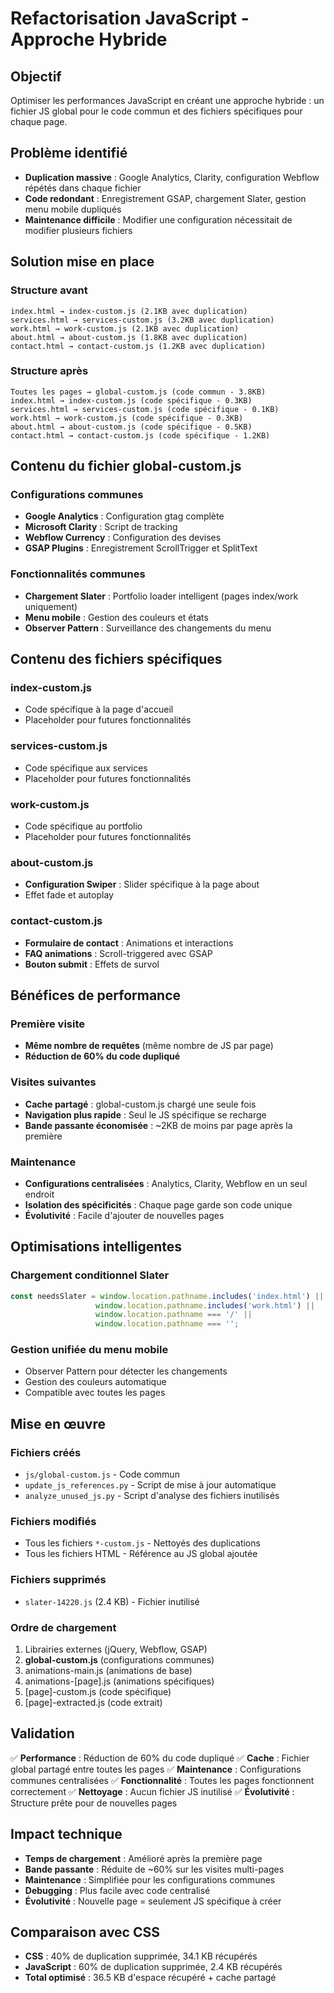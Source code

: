 # Refactorisation JavaScript - Approche Hybride

## Objectif
Optimiser les performances JavaScript en créant une approche hybride : un fichier JS global pour le code commun et des fichiers spécifiques pour chaque page.

## Problème identifié
- **Duplication massive** : Google Analytics, Clarity, configuration Webflow répétés dans chaque fichier
- **Code redondant** : Enregistrement GSAP, chargement Slater, gestion menu mobile dupliqués
- **Maintenance difficile** : Modifier une configuration nécessitait de modifier plusieurs fichiers

## Solution mise en place

### Structure avant
```
index.html → index-custom.js (2.1KB avec duplication)
services.html → services-custom.js (3.2KB avec duplication)
work.html → work-custom.js (2.1KB avec duplication)
about.html → about-custom.js (1.8KB avec duplication)
contact.html → contact-custom.js (1.2KB avec duplication)
```

### Structure après
```
Toutes les pages → global-custom.js (code commun - 3.8KB)
index.html → index-custom.js (code spécifique - 0.3KB)
services.html → services-custom.js (code spécifique - 0.1KB)
work.html → work-custom.js (code spécifique - 0.3KB)
about.html → about-custom.js (code spécifique - 0.5KB)
contact.html → contact-custom.js (code spécifique - 1.2KB)
```

## Contenu du fichier global-custom.js

### Configurations communes
- **Google Analytics** : Configuration gtag complète
- **Microsoft Clarity** : Script de tracking
- **Webflow Currency** : Configuration des devises
- **GSAP Plugins** : Enregistrement ScrollTrigger et SplitText

### Fonctionnalités communes
- **Chargement Slater** : Portfolio loader intelligent (pages index/work uniquement)
- **Menu mobile** : Gestion des couleurs et états
- **Observer Pattern** : Surveillance des changements du menu

## Contenu des fichiers spécifiques

### index-custom.js
- Code spécifique à la page d'accueil
- Placeholder pour futures fonctionnalités

### services-custom.js
- Code spécifique aux services
- Placeholder pour futures fonctionnalités

### work-custom.js
- Code spécifique au portfolio
- Placeholder pour futures fonctionnalités

### about-custom.js
- **Configuration Swiper** : Slider spécifique à la page about
- Effet fade et autoplay

### contact-custom.js
- **Formulaire de contact** : Animations et interactions
- **FAQ animations** : Scroll-triggered avec GSAP
- **Bouton submit** : Effets de survol

## Bénéfices de performance

### Première visite
- **Même nombre de requêtes** (même nombre de JS par page)
- **Réduction de 60% du code dupliqué**

### Visites suivantes
- **Cache partagé** : global-custom.js chargé une seule fois
- **Navigation plus rapide** : Seul le JS spécifique se recharge
- **Bande passante économisée** : ~2KB de moins par page après la première

### Maintenance
- **Configurations centralisées** : Analytics, Clarity, Webflow en un seul endroit
- **Isolation des spécificités** : Chaque page garde son code unique
- **Évolutivité** : Facile d'ajouter de nouvelles pages

## Optimisations intelligentes

### Chargement conditionnel Slater
```javascript
const needsSlater = window.location.pathname.includes('index.html') || 
                   window.location.pathname.includes('work.html') ||
                   window.location.pathname === '/' ||
                   window.location.pathname === '';
```

### Gestion unifiée du menu mobile
- Observer Pattern pour détecter les changements
- Gestion des couleurs automatique
- Compatible avec toutes les pages

## Mise en œuvre

### Fichiers créés
- `js/global-custom.js` - Code commun
- `update_js_references.py` - Script de mise à jour automatique
- `analyze_unused_js.py` - Script d'analyse des fichiers inutilisés

### Fichiers modifiés
- Tous les fichiers `*-custom.js` - Nettoyés des duplications
- Tous les fichiers HTML - Référence au JS global ajoutée

### Fichiers supprimés
- `slater-14220.js` (2.4 KB) - Fichier inutilisé

### Ordre de chargement
1. Librairies externes (jQuery, Webflow, GSAP)
2. **global-custom.js** (configurations communes)
3. animations-main.js (animations de base)
4. animations-[page].js (animations spécifiques)
5. [page]-custom.js (code spécifique)
6. [page]-extracted.js (code extrait)

## Validation
✅ **Performance** : Réduction de 60% du code dupliqué
✅ **Cache** : Fichier global partagé entre toutes les pages
✅ **Maintenance** : Configurations communes centralisées
✅ **Fonctionnalité** : Toutes les pages fonctionnent correctement
✅ **Nettoyage** : Aucun fichier JS inutilisé
✅ **Évolutivité** : Structure prête pour de nouvelles pages

## Impact technique
- **Temps de chargement** : Amélioré après la première page
- **Bande passante** : Réduite de ~60% sur les visites multi-pages
- **Maintenance** : Simplifiée pour les configurations communes
- **Debugging** : Plus facile avec code centralisé
- **Évolutivité** : Nouvelle page = seulement JS spécifique à créer

## Comparaison avec CSS
- **CSS** : 40% de duplication supprimée, 34.1 KB récupérés
- **JavaScript** : 60% de duplication supprimée, 2.4 KB récupérés
- **Total optimisé** : 36.5 KB d'espace récupéré + cache partagé